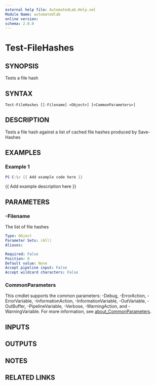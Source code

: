 ```yaml
---
external help file: AutomatedLab.Help.xml
Module Name: automatedlab
online version:
schema: 2.0.0
---
```


# Test-FileHashes

## SYNOPSIS
Tests a file hash

## SYNTAX

```
Test-FileHashes [[-Filename] <Object>] [<CommonParameters>]
```

## DESCRIPTION
Tests a file hash against a list of cached file hashes produced by Save-Hashes

## EXAMPLES

### Example 1
```powershell
PS C:\> {{ Add example code here }}
```

{{ Add example description here }}

## PARAMETERS

### -Filename
The list of file hashes

```yaml
Type: Object
Parameter Sets: (All)
Aliases:

Required: False
Position: 0
Default value: None
Accept pipeline input: False
Accept wildcard characters: False
```

### CommonParameters
This cmdlet supports the common parameters: -Debug, -ErrorAction, -ErrorVariable, -InformationAction, -InformationVariable, -OutVariable, -OutBuffer, -PipelineVariable, -Verbose, -WarningAction, and -WarningVariable. For more information, see [about_CommonParameters](http://go.microsoft.com/fwlink/?LinkID=113216).

## INPUTS

## OUTPUTS

## NOTES

## RELATED LINKS
